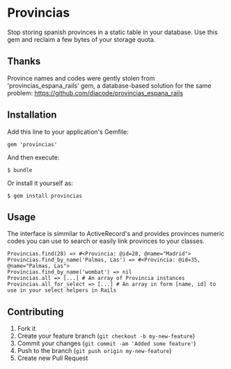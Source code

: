 # Provincias

Stop storing spanish provinces in a static table in your database. Use this gem and reclaim a few bytes of your storage quota.

## Thanks

Province names and codes were gently stolen from 'provincias_espana_rails' gem, a database-based solution for the same problem: https://github.com/diacode/provincias_espana_rails

## Installation

Add this line to your application's Gemfile:

    gem 'provincias'

And then execute:

    $ bundle

Or install it yourself as:

    $ gem install provincias

## Usage

The interface is simmilar to ActiveRecord's and provides provinces numeric codes you can use to search or easily link provinces to your classes.

    Provincias.find(28) => #<Provincia: @id=28, @name="Madrid">
    Provincias.find_by_name('Palmas, Las') => #<Provincia: @id=35, @name="Palmas, Las">
    Provincias.find_by_name('wombat') => nil
    Provincias.all => [...] # An array of Provincia instances
    Provincias.all_for_select => [...] # An array in form [name, id] to use in your select helpers in Rails

## Contributing

1. Fork it
2. Create your feature branch (`git checkout -b my-new-feature`)
3. Commit your changes (`git commit -am 'Added some feature'`)
4. Push to the branch (`git push origin my-new-feature`)
5. Create new Pull Request
